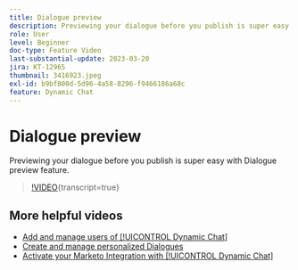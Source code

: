 ```yaml
---
title: Dialogue preview
description: Previewing your dialogue before you publish is super easy with Dialogue preview feature.
role: User
level: Beginner
doc-type: Feature Video
last-substantial-update: 2023-03-20
jira: KT-12965
thumbnail: 3416923.jpeg
exl-id: b9bf800d-5d96-4a58-8296-f9466186a68c
feature: Dynamic Chat
---
```

# Dialogue preview

Previewing your dialogue before you publish is super easy with Dialogue preview feature.

>[!VIDEO](https://video.tv.adobe.com/v/3416923/?quality=12&learn=on){transcript=true}

## More helpful videos

* [Add and manage users of [!UICONTROL Dynamic Chat] ](user-management.md)
* [Create and manage personalized Dialogues](dialogue-management.md)
* [Activate your Marketo Integration with [!UICONTROL Dynamic Chat] ](marketo-integration.md)

